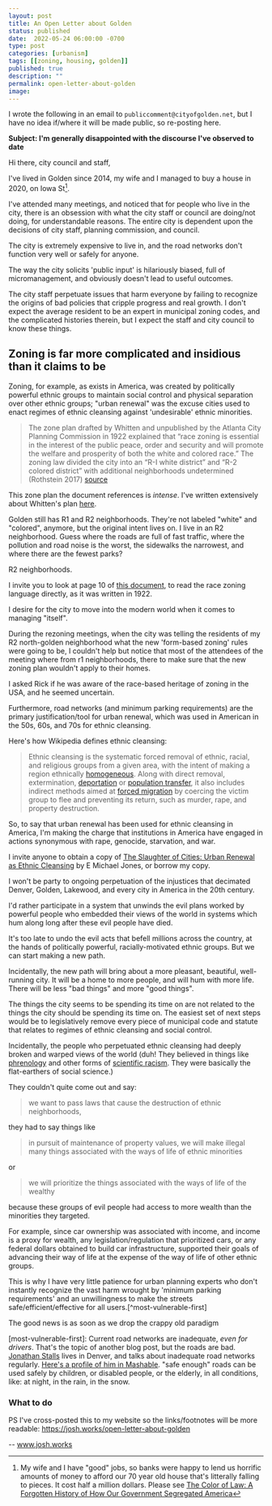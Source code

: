 ```yaml
---
layout: post
title: An Open Letter about Golden
status: published
date:  2022-05-24 06:00:00 -0700
type: post
categories: [urbanism]
tags: [[zoning, housing, golden]]
published: true
description: ""
permalink: open-letter-about-golden
image:
---
```


I wrote the following in an email to `publiccomment@cityofgolden.net`, but I have no idea if/where it will be made public, so re-posting here.

**Subject: I'm generally disappointed with the discourse I've observed to date**

Hi there, city council and staff,

I've lived in Golden since 2014, my wife and I managed to buy a house in 2020, on Iowa St[^the-color-of-law].

[^the-color-of-law]: My wife and I have "good" jobs, so banks were happy to lend us horrific amounts of money to afford our 70 year old house that's litterally falling to pieces. It cost half a million dollars. Please see [The Color of Law: A Forgotten History of How Our Government Segregated America](https://www.goodreads.com/book/show/32191706-the-color-of-law)

I've attended many meetings, and noticed that for people who live in the city, there is an obsession with what the city staff or council are doing/not doing, for understandable reasons. The entire city is dependent upon the decisions of city staff, planning commission, and council.

The city is extremely expensive to live in, and the road networks don't function very well or safely for anyone.

The way the city solicits 'public input' is hilariously biased, full of micromanagement, and obviously doesn't lead to useful outcomes.

The city staff perpetuate issues that harm everyone by failing to recognize the origins of bad policies that cripple progress and real growth. I don't expect the average resident to be an expert in municipal zoning codes, and the complicated histories therein, but I expect the staff and city council to know these things.

## Zoning is far more complicated and insidious than it claims to be

Zoning, for example, as exists in America, was created by politically powerful ethnic groups to maintain social control and physical separation over other ethnic groups; "urban renewal" was the excuse cities used to enact regimes of ethnic cleansing against 'undesirable' ethnic minorities.

> The zone plan drafted by Whitten and unpublished by the Atlanta City Planning Commission in 1922 explained that “race zoning is essential in the interest of the public peace, order and security and will promote the welfare and prosperity of both the white and colored race.” The zoning law divided the city into an “R-I white district” and “R-2 colored district” with additional neighborhoods undetermined (Rothstein 2017) [source](https://blackfeminisms.com/zoning/)

This zone plan the document references is _intense_. I've written extensively about Whitten's plan [here](https://josh.works/full-copy-of-1922-atlanta-zone-plan).

Golden still has R1 and R2 neighborhoods. They're not labeled "white" and "colored", anymore, but the original intent lives on. I live in an R2 neighborhood. Guess where the roads are full of fast traffic, where the pollution and road noise is the worst, the sidewalks the narrowest, and where there are the fewest parks?

R2 neighborhoods. 

I invite you to look at page 10 of [this document](https://babel.hathitrust.org/cgi/pt?id=osu.32435003851870&view=1up&seq=12&skin=2021), to read the race zoning language directly, as it was written in 1922.

I desire for the city to move into the modern world when it comes to managing "itself".

During the rezoning meetings, when the city was telling the residents of my R2 north-golden neighborhood what the new 'form-based zoning' rules were going to be, I couldn't help but notice that most of the attendees of the meeting where from r1 neighborhoods, there to make sure that the new zoning plan wouldn't apply to their homes.

I asked Rick if he was aware of the race-based heritage of zoning in the USA, and he seemed uncertain.

Furthermore, road networks (and minimum parking requirements) are the primary justification/tool for urban renewal, which was used in American in the 50s, 60s, and 70s for ethnic cleansing.

Here's how Wikipedia defines ethnic cleansing:

> Ethnic cleansing is the systematic forced removal of ethnic, racial, and religious groups from a given area, with the intent of making a region ethnically [homogeneous](https://en.wikipedia.org/wiki/Homogeneity_and_heterogeneity). Along with direct removal, extermination, [deportation](https://en.wikipedia.org/wiki/Deportation) or [population transfer](https://en.wikipedia.org/wiki/Population_transfer), it also includes indirect methods aimed at [forced migration](https://en.wikipedia.org/wiki/Forced_displacement) by coercing the victim group to flee and preventing its return, such as murder, rape, and property destruction.

So, to say that urban renewal has been used for ethnic cleansing in America, I'm making the charge that institutions in America have engaged in actions synonymous with rape, genocide, starvation, and war.

I invite anyone to obtain a copy of [The Slaughter of Cities: Urban Renewal as Ethnic Cleansing](https://www.goodreads.com/book/show/2023854.The_Slaughter_of_Cities) by E Michael Jones, or borrow my copy.

I won't be party to ongoing perpetuation of the injustices that decimated Denver, Golden, Lakewood, and every city in America in the 20th century.

I'd rather participate in a system that unwinds the evil plans worked by powerful people who embedded their views of the world in systems which hum along long after these evil people have died.

It's too late to undo the evil acts that befell millions across the country, at the hands of politically powerful, racially-motivated ethnic groups. But we can start making a new path.

Incidentally, the new path will bring about a more pleasant, beautiful, well-running city. It will be a home to more people, and will hum with more life. There will be less "bad things" and more "good things".

The things the city seems to be spending its time on are not related to the things the city should be spending its time on. The easiest set of next steps would be to legislatively remove every piece of municipal code and statute that relates to regimes of ethnic cleansing and social control.

Incidentally, the people who perpetuated ethnic cleansing had deeply broken and warped views of the world (duh! They believed in things like [phrenology](https://en.wikipedia.org/wiki/Phrenology) and other forms of [scientific racism](https://en.wikipedia.org/wiki/Scientific_racism). They were basically the flat-earthers of social science.)

They couldn't quite come out and say:

> we want to pass laws that cause the destruction of ethnic neighborhoods,

they had to say things like

> in pursuit of maintenance of property values, we will make illegal many things associated with the ways of life of ethnic minorities

or

> we will prioritize the things associated with the ways of life of the wealthy

because these groups of evil people had access to more wealth than the minorities they targeted.

For example, since car ownership was associated with income, and income is a proxy for wealth, any legislation/regulation that prioritized cars, or any federal dollars obtained to build car infrastructure, supported their goals of advancing their way of life at the expense of the way of life of other ethnic groups.

This is why I have very little patience for urban planning experts who don't instantly recognize the vast harm wrought by 'minimum parking requirements' and an unwillingness to make the streets safe/efficient/effective for all users.[^most-vulnerable-first]

The good news is as soon as we drop the crappy old paradigm

[most-vulnerable-first]: Current road networks are inadequate, _even for drivers_. That's the topic of another blog post, but the roads are bad. [Jonathan Stalls](https://www.instagram.com/pedestriandignity/?hl=en) lives in Denver, and talks about inadequate road networks regularly. [Here's a profile of him in Mashable](https://mashable.com/article/pedestrian-dignity-transportation-accessibility). "safe enough" roads can be used safely by children, or disabled people, or the elderly, in all conditions, like: at night, in the rain, in the snow.

### What to do

PS I've cross-posted this to my website so the links/footnotes will be more readable: https://josh.works/open-letter-about-golden

--
www.josh.works
